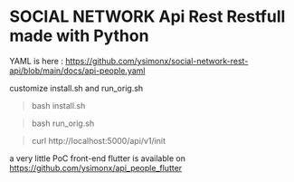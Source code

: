 # SOCIAL NETWORK Api Rest Restfull made with Python



YAML is here : https://github.com/ysimonx/social-network-rest-api/blob/main/docs/api-people.yaml


customize install.sh and run_orig.sh


> bash install.sh

> bash run_orig.sh

> curl http://localhost:5000/api/v1/init



a very little PoC front-end flutter is available on https://github.com/ysimonx/api_people_flutter

